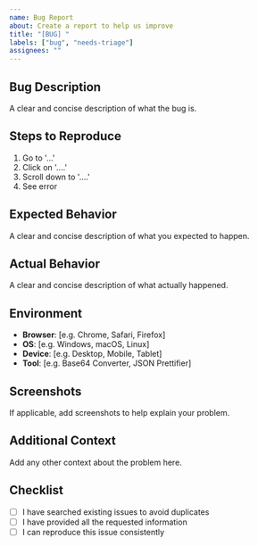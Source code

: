 ```yaml
---
name: Bug Report
about: Create a report to help us improve
title: "[BUG] "
labels: ["bug", "needs-triage"]
assignees: ""
---
```


## Bug Description

A clear and concise description of what the bug is.

## Steps to Reproduce

1. Go to '...'
2. Click on '....'
3. Scroll down to '....'
4. See error

## Expected Behavior

A clear and concise description of what you expected to happen.

## Actual Behavior

A clear and concise description of what actually happened.

## Environment

- **Browser**: [e.g. Chrome, Safari, Firefox]
- **OS**: [e.g. Windows, macOS, Linux]
- **Device**: [e.g. Desktop, Mobile, Tablet]
- **Tool**: [e.g. Base64 Converter, JSON Prettifier]

## Screenshots

If applicable, add screenshots to help explain your problem.

## Additional Context

Add any other context about the problem here.

## Checklist

- [ ] I have searched existing issues to avoid duplicates
- [ ] I have provided all the requested information
- [ ] I can reproduce this issue consistently
